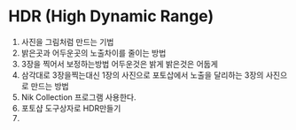 # HDR (High Dynamic Range)
1. 사진을 그림처럼 만드는 기법
2. 밝은곳과 어두운곳의 노출차이를 줄이는 방법
3. 3장을 찍어서 보정하는방법 어두운것은 밝게 밝은것은 어둡게
4. 삼각대로 3장을찍는대신 1장의 사진으로 포토삽에서 노출을 달리하는 3장의 사진으로 만드는 방법 
5. Nik Collection 프로그램 사용한다.
6. 포토샵 도구상자로 HDR만들기
7. 